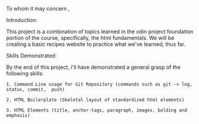 To whom it may concern ,


Introduction:

This project is a combination of topics learned in the odin project foundation portion of the course, specifically, the html fundamentals. We will be creating a basic recipes website to practice what we've learned, thus far.


Skills Demonstrated:

By the end of this project, i'll have demonstrated a general grasp of the following skills:

	1. Command Line usage for Git Repository (commands such as git -> log, status, commit,  push)
	
	2. HTML Boilerplate (Skeletal layout of standardized html elements)
	
	3. HTML Elements (title, anchor-tags, paragraph, images, bolding and emphasis)
